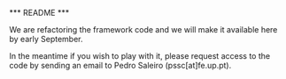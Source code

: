 

*** README ***

We are refactoring the framework code and we will make it available here by early September. 

In the meantime if you wish to play with it, please request access to the code by sending an email to Pedro Saleiro (pssc[at]fe.up.pt).

